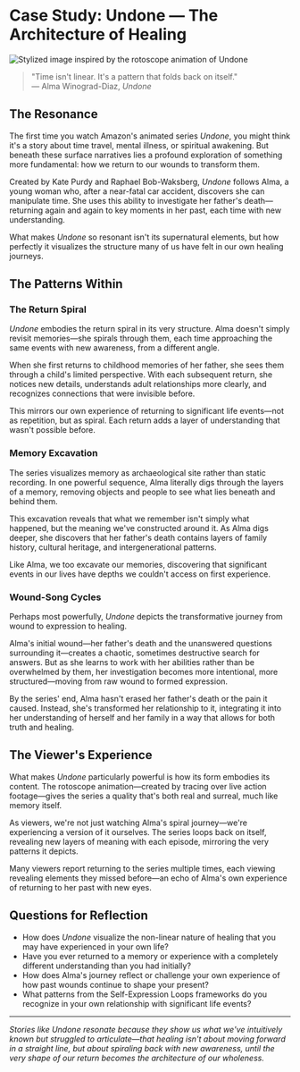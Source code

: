 # Case Study: Undone — The Architecture of Healing

![Stylized image inspired by the rotoscope animation of Undone](https://github.com/user-attachments/assets/placeholder-undone.jpg)

> "Time isn't linear. It's a pattern that folds back on itself."  
> — Alma Winograd-Diaz, *Undone*

## The Resonance

The first time you watch Amazon's animated series *Undone*, you might think it's a story about time travel, mental illness, or spiritual awakening. But beneath these surface narratives lies a profound exploration of something more fundamental: how we return to our wounds to transform them.

Created by Kate Purdy and Raphael Bob-Waksberg, *Undone* follows Alma, a young woman who, after a near-fatal car accident, discovers she can manipulate time. She uses this ability to investigate her father's death—returning again and again to key moments in her past, each time with new understanding.

What makes *Undone* so resonant isn't its supernatural elements, but how perfectly it visualizes the structure many of us have felt in our own healing journeys.

## The Patterns Within

### The Return Spiral

*Undone* embodies the return spiral in its very structure. Alma doesn't simply revisit memories—she spirals through them, each time approaching the same events with new awareness, from a different angle.

When she first returns to childhood memories of her father, she sees them through a child's limited perspective. With each subsequent return, she notices new details, understands adult relationships more clearly, and recognizes connections that were invisible before.

This mirrors our own experience of returning to significant life events—not as repetition, but as spiral. Each return adds a layer of understanding that wasn't possible before.

### Memory Excavation

The series visualizes memory as archaeological site rather than static recording. In one powerful sequence, Alma literally digs through the layers of a memory, removing objects and people to see what lies beneath and behind them.

This excavation reveals that what we remember isn't simply what happened, but the meaning we've constructed around it. As Alma digs deeper, she discovers that her father's death contains layers of family history, cultural heritage, and intergenerational patterns.

Like Alma, we too excavate our memories, discovering that significant events in our lives have depths we couldn't access on first experience.

### Wound-Song Cycles

Perhaps most powerfully, *Undone* depicts the transformative journey from wound to expression to healing.

Alma's initial wound—her father's death and the unanswered questions surrounding it—creates a chaotic, sometimes destructive search for answers. But as she learns to work with her abilities rather than be overwhelmed by them, her investigation becomes more intentional, more structured—moving from raw wound to formed expression.

By the series' end, Alma hasn't erased her father's death or the pain it caused. Instead, she's transformed her relationship to it, integrating it into her understanding of herself and her family in a way that allows for both truth and healing.

## The Viewer's Experience

What makes *Undone* particularly powerful is how its form embodies its content. The rotoscope animation—created by tracing over live action footage—gives the series a quality that's both real and surreal, much like memory itself.

As viewers, we're not just watching Alma's spiral journey—we're experiencing a version of it ourselves. The series loops back on itself, revealing new layers of meaning with each episode, mirroring the very patterns it depicts.

Many viewers report returning to the series multiple times, each viewing revealing elements they missed before—an echo of Alma's own experience of returning to her past with new eyes.

## Questions for Reflection

- How does *Undone* visualize the non-linear nature of healing that you may have experienced in your own life?
- Have you ever returned to a memory or experience with a completely different understanding than you had initially?
- How does Alma's journey reflect or challenge your own experience of how past wounds continue to shape your present?
- What patterns from the Self-Expression Loops frameworks do you recognize in your own relationship with significant life events?

---

*Stories like Undone resonate because they show us what we've intuitively known but struggled to articulate—that healing isn't about moving forward in a straight line, but about spiraling back with new awareness, until the very shape of our return becomes the architecture of our wholeness.*
